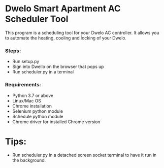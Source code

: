 # Dwelo Smart Apartment AC Scheduler Tool

This program is a scheduling tool for your Dwelo AC controller. It allows you to automate the heating, cooling and locking of your Dwelo. 

### Steps: 
- Run setup.py
- Sign into Dwello on the browser that pops up
- Run scheduler.py in a terminal

### Requirements:
- Python 3.7 or above
- Linux/Mac OS
- Chrome installation
- Selenium python module
- Schedule python module
- Chrome driver for installed Chrome version

# Tips:
- Run scheduler.py in a detached screen socket terminal to have it run in the background.
